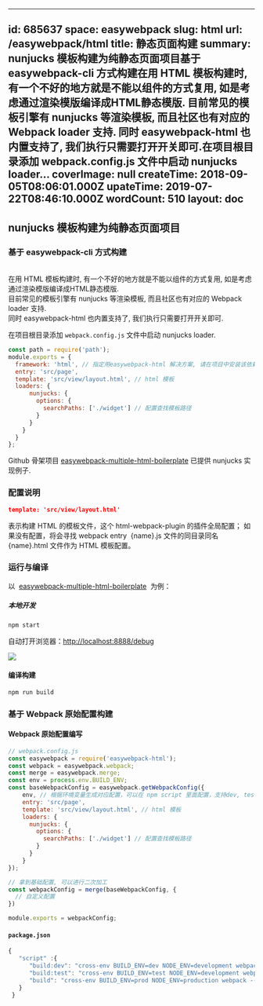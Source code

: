 
---
id: 685637
space: easywebpack
slug: html
url: /easywebpack/html
title: 静态页面构建
summary: nunjucks 模板构建为纯静态页面项目基于 easywebpack-cli 方式构建在用 HTML 模板构建时, 有一个不好的地方就是不能以组件的方式复用, 如是考虑通过渲染模版编译成HTML静态模版. 目前常见的模板引擎有 nunjucks 等渲染模板, 而且社区也有对应的 Webpack loader 支持. 同时 easywebpack-html 也内置支持了, 我们执行只需要打开开关即可.在项目根目录添加 webpack.config.js 文件中启动 nunjucks loader...
coverImage: null
createTime: 2018-09-05T08:06:01.000Z 
upateTime: 2019-07-22T08:46:10.000Z
wordCount: 510
layout: doc
---

## nunjucks 模板构建为纯静态页面项目


### 基于 easywebpack-cli 方式构建

<br />在用 HTML 模板构建时, 有一个不好的地方就是不能以组件的方式复用, 如是考虑通过渲染模版编译成HTML静态模版.<br />目前常见的模板引擎有 nunjucks 等渲染模板, 而且社区也有对应的 Webpack loader 支持.<br />同时 easywebpack-html 也内置支持了, 我们执行只需要打开开关即可.

在项目根目录添加 `webpack.config.js` 文件中启动 nunjucks loader.

```javascript
const path = require('path');
module.exports = {
  framework: 'html', // 指定用easywebpack-html 解决方案, 请在项目中安装该依赖
  entry: 'src/page',
  template: 'src/view/layout.html', // html 模板
  loaders: {
      nunjucks: {
        options: {
          searchPaths: ['./widget'] // 配置查找模板路径
        }
      }
    }
  }
};
```

Github 骨架项目 [easywebpack-multiple-html-boilerplate](https://github.com/hubcarl/easywebpack-multiple-html-boilerplate) 已提供 nunjucks 实现例子.


### 配置说明

```json
template: 'src/view/layout.html'
```


表示构建 HTML 的模板文件，这个 html-webpack-plugin 的插件全局配置； 如果没有配置，将会寻找 webpack entry  {name}.js 文件的同目录同名 {name}.html 文件作为 HTML 模板配置。



### 运行与编译

以  [easywebpack-multiple-html-boilerplate](https://github.com/hubcarl/easywebpack-multiple-html-boilerplate)  为例：


##### 本地开发

```bash
npm start
```

自动打开浏览器：[http://localhost:8888/debug](http://localhost:8888/debug)

![](https://cdn.yuque.com/yuque/0/2018/png/116733/1531135868661-574b2e95-91f4-4ece-9c07-b7894c23db93.png#width=827)


#### 编译构建

```bash
npm run build
```



### 基于 Webpack 原始配置构建


#### Webpack 原始配置编写

```javascript
// webpack.config.js
const easywebpack = require('easywebpack-html');
const webpack = easywebpack.webpack;
const merge = easywebpack.merge;
const env = process.env.BUILD_ENV;
const baseWebpackConfig = easywebpack.getWebpackConfig({
    env, // 根据环境变量生成对应配置，可以在 npm script 里面配置，支持dev, test, prod 模式
    entry: 'src/page',
    template: 'src/view/layout.html', // html 模板
    loaders: {
      nunjucks: {
        options: {
          searchPaths: ['./widget'] // 配置查找模板路径
        }
      }
    }
});

// 拿到基础配置, 可以进行二次加工
const webpackConfig = merge(baseWebpackConfig, { 
  // 自定义配置
})

module.exports = webpackConfig;
```


#### `package.json`

```javascript
{
   "script" :{
      "build:dev": "cross-env BUILD_ENV=dev NODE_ENV=development webpack --config webpack.config.js",
      "build:test": "cross-env BUILD_ENV=test NODE_ENV=development webpack --config webpack.config.js",
      "build": "cross-env BUILD_ENV=prod NODE_ENV=production webpack --config webpack.config.js"
   }
 }
```


  